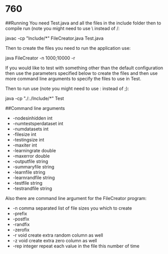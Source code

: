 760
===

##Running
You need Test.java and all the files in the include folder then to compile run (note you might need to use \ instead of /:

javac -cp "Include/*" FileCreator.java Test.java

Then to create the files you need to run the application use:

java FileCreator -n 1000;10000 -r

If you would like to test with something other than the default configuration then use the parameters specified below to create the files and then use more command line arguments to specify the files to use in Test.

Then to run use (note you might need to use : instead of ;):

java -cp "./:./Include/*" Test

##Command line arguments
* -nodesinhidden int
* -numtestsperdataset int
* -numdatasets int
* -filesize int
* -testingsize int
* -maxiter int
* -learningrate double
* -maxerror double
* -outputfile string
* -summaryfile string
* -learnfile string
* -learnrandfile string
* -testfile string
* -testrandfile string

Also there are command line argument for the FileCreator program:
* -n comma separated list of file sizes you which to create
* -prefix
* -postfix
* -randfix
* -zerofix
* -r void create extra random column as well
* -z void create extra zero column as well
* -rep integer repeat each value in the file this number of time

